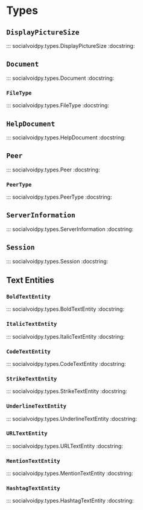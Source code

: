 # Types

## `DisplayPictureSize`

::: socialvoidpy.types.DisplayPictureSize
    :docstring:

## `Document`

::: socialvoidpy.types.Document
    :docstring:

### `FileType`

::: socialvoidpy.types.FileType
    :docstring:

## `HelpDocument`

::: socialvoidpy.types.HelpDocument
    :docstring:

## `Peer`

::: socialvoidpy.types.Peer
    :docstring:

### `PeerType`

::: socialvoidpy.types.PeerType
    :docstring:

## `ServerInformation`

::: socialvoidpy.types.ServerInformation
    :docstring:

## `Session`

::: socialvoidpy.types.Session
    :docstring:

## Text Entities

### `BoldTextEntity`

::: socialvoidpy.types.BoldTextEntity
    :docstring:


### `ItalicTextEntity`

::: socialvoidpy.types.ItalicTextEntity
    :docstring:


### `CodeTextEntity`

::: socialvoidpy.types.CodeTextEntity
    :docstring:


### `StrikeTextEntity`

::: socialvoidpy.types.StrikeTextEntity
    :docstring:


### `UnderlineTextEntity`

::: socialvoidpy.types.UnderlineTextEntity
    :docstring:


### `URLTextEntity`

::: socialvoidpy.types.URLTextEntity
    :docstring:


### `MentionTextEntity`

::: socialvoidpy.types.MentionTextEntity
    :docstring:


### `HashtagTextEntity`

::: socialvoidpy.types.HashtagTextEntity
    :docstring:
